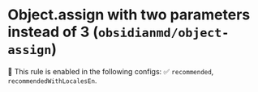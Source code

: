 # Object.assign with two parameters instead of 3 (`obsidianmd/object-assign`)

💼 This rule is enabled in the following configs: ✅ `recommended`, `recommendedWithLocalesEn`.

<!-- end auto-generated rule header -->
